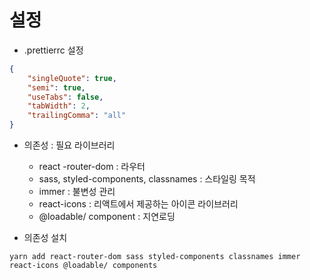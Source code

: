 # 설정

- .prettierrc 설정

```json
{
    "singleQuote": true,
    "semi": true,
    "useTabs": false,
    "tabWidth": 2,
    "trailingComma": "all"
}
```


- 의존성 : 필요 라이브러리
    - react -router-dom : 라우터
    - sass, styled-components, classnames : 스타일링 목적
    - immer : 불변성 관리
    - react-icons : 리액트에서 제공하는 아이콘 라이브러리
    - @loadable/ component : 지연로딩

- 의존성 설치

```
yarn add react-router-dom sass styled-components classnames immer react-icons @loadable/ components
```